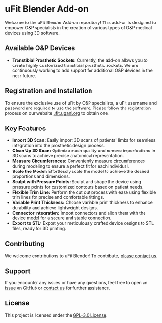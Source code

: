 # uFit Blender Add-on

Welcome to the uFit Blender Add-on repository! This add-on is designed to empower O&P specialists in the creation of various types of O&P medical devices using 3D software.

## Available O&P Devices

- **Transtibial Prosthetic Sockets:** Currently, the add-on allows you to create highly customized transtibial prosthetic sockets. We are continuously working to add support for additional O&P devices in the near future.

## Registration and Installation

To ensure the exclusive use of uFit by O&P specialists, a uFit username and password are required to use the software. Please follow the registration process on our website [ufit.ugani.org](https://ufit.ugani.org) to obtain one. 

## Key Features

- **Import 3D Scan:** Easily import 3D scans of patients' limbs for seamless integration into the prosthetic design process.
- **Clean Up 3D Scan:** Optimize mesh quality and remove imperfections in 3D scans to achieve precise anatomical representation.
- **Measure Circumferences:** Conveniently measure circumferences during modeling to ensure a perfect fit for each individual.
- **Scale the Model:** Effortlessly scale the model to achieve the desired proportions and dimensions.
- **Sculpt with Pressure Points:** Sculpt and shape the device using pressure points for customized contours based on patient needs.
- **Flexible Trim Line:** Perform the cut out process with ease using flexible trim lines for precise and comfortable fittings.
- **Variable Print Thickness:** Choose variable print thickness to enhance durability and achieve lightweight designs.
- **Connector Integration:** Import connectors and align them with the device model for a secure and stable connection.
- **Export to STL:** Export your meticulously crafted device designs to STL files, ready for 3D printing.

## Contributing

We welcome contributions to uFit Blender! To contribute, [please contact us](https://ufit.ugani.org/contactus).

## Support

If you encounter any issues or have any questions, feel free to open an [issue](https://github.com/bert-ugani/ufit-blender/issues) on GitHub or [contact us](https://ufit.ugani.org/contactus) for further assistance.

## License

This project is licensed under the [GPL-3.0 License](https://github.com/bert-ugani/ufit-blender/blob/master/LICENSE).